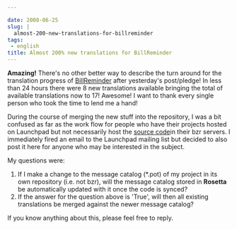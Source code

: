 ```yaml
---

date: 2008-06-25
slug: |
  almost-200-new-translations-for-billreminder
tags:
 - english
title: Almost 200% new translations for BillReminder
---
```


**Amazing!** There's no other better way to describe the turn around for
the translation progress of
[BillReminder](https://translations.launchpad.net/billreminder) after
yesterday's post/pledge! In less than 24 hours there were 8 new
translations available bringing the total of available translations now
to 17! Awesome! I want to thank every single person who took the time to
lend me a hand!

During the course of merging the new stuff into the repository, I was a
bit confused as far as the work flow for people who have their projects
hosted on Launchpad but not necessarily host the [source
code](http://code.google.com/p/billreminder/source/checkout)in their bzr
servers. I immediately fired an email to the Launchpad mailing list but
decided to also post it here for anyone who may be interested in the
subject.

My questions were:

1.  If I make a change to the message catalog (\*.pot) of my project in
    its own repository (i.e. not bzr), will the message catalog stored
    in **Rosetta** be automatically updated with it once the code is
    synced?
2.  If the answer for the question above is 'True', will then all
    existing translations be merged against the newer message catalog?

If you know anything about this, please feel free to reply.
